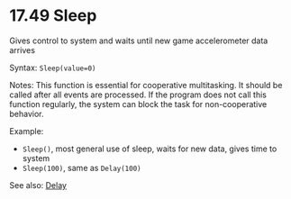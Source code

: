 # 17.49 Sleep

Gives control to system and waits until new game accelerometer data arrives

Syntax: `Sleep(value=0)`

Notes: This function is essential for cooperative multitasking. It should be called after all events are processed. If the program does not call this function regularly, the system can block the task for non-cooperative behavior.

Example:

* `Sleep()`, most general use of sleep, waits for new data, gives time to system
* `Sleep(100)`, same as `Delay(100)` 

See also: [Delay](/17-api-native-functions/1750-delay.md)

